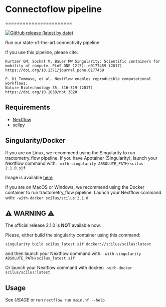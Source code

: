 # Connectoflow pipeline
=======================

[![GitHub release (latest by date)](https://img.shields.io/github/v/release/scilus/connectoflow)](https://github.com/scilus/connectoflow/releases)

Run our state-of-the-art connectivity pipeline

If you use this pipeline, please cite:

```
Kurtzer GM, Sochat V, Bauer MW Singularity: Scientific containers for
mobility of compute. PLoS ONE 12(5): e0177459 (2017)
https://doi.org/10.1371/journal.pone.0177459

P. Di Tommaso, et al. Nextflow enables reproducible computational workflows.
Nature Biotechnology 35, 316–319 (2017) https://doi.org/10.1038/nbt.3820
```

Requirements
------------

- [Nextflow](https://www.nextflow.io)
- [scilpy](https://github.com/scilus/scilpy)

Singularity/Docker
-----------
If you are on Linux, we recommend using the Singularity to run tractometry_flow pipeline.
If you have Apptainer (Singularity), launch your Nextflow command with:
`-with-singularity ABSOLUTE_PATH/scilus-2.1.0.sif`

Image is available [here](http://scil.dinf.usherbrooke.ca/en/containers_list/scilus-2.1.0.sif)

If you are on MacOS or Windows, we recommend using the Docker container to run tractometry_flow pipeline.
Launch your Nextflow command with:
`-with-docker scilus/scilus:2.1.0`

:warning: WARNING :warning:
---------
The official release 2.1.0 is **NOT** available now.

Please, either build the singularity container using this command:

`singularity build scilus_latest.sif docker://scilus/scilus:latest` 

and then launch your Nextflow command with:
`-with-singularity ABSOLUTE_PATH/scilus_latest.sif`

Or launch your Nextflow command with docker:
`-with-docker scilus/scilus:latest`

Usage
-----

See *USAGE* or run `nextflow run main.nf --help`